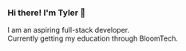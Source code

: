 ### Hi there! I'm Tyler 👾

I am an aspiring full-stack developer.<br>Currently getting my education through BloomTech.
